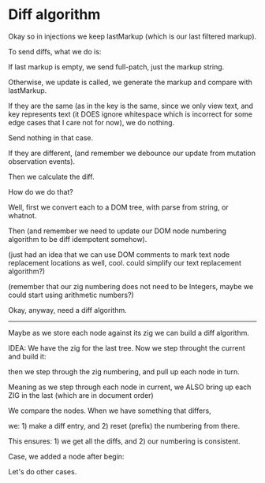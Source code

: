 # Diff algorithm

Okay so in injections we keep lastMarkup (which is our last filtered markup).

To send diffs, what we do is:

If last markup is empty, we send full-patch, just the markup string.

Otherwise, we update is called, we generate the markup and compare with lastMarkup. 

If they are the same (as in the key is the same, since we only view text, and key represents text (it DOES ignore whitespace
which is incorrect for some edge cases that I care not for now), we do nothing.

Send nothing in that case.

If they are different, (and remember we debounce our update from mutation observation events). 

Then we calculate the diff.

How do we do that?

Well, first we convert each to a DOM tree, with parse from string, or whatnot.

Then (and remember we need to update our DOM node numbering algorithm to be diff idempotent somehow).

(just had an idea that we can use DOM comments to mark text node replacement locations as well, cool. could simplify our text replacement algorithm?)

(remember that our zig numbering does not need to be Integers, maybe we could start using arithmetic numbers?)

Okay, anyway, need a diff algorithm.

---

Maybe as we store each node against its zig we can build a diff algorithm.

IDEA: We have the zig for the last tree. Now we step throught the current and build it:

then we step through the zig numbering, and pull up each node in turn. 

Meaning as we step through each node in current, we ALSO bring up each ZIG in the last (which are in document order)

We compare the nodes. When we have something that differs, 

we: 1) make a diff entry, and 2) reset (prefix) the numbering from there.

This ensures: 1) we get all the diffs, and 2) our numbering is consistent.

Case, we added a node after begin:

Let's do other cases.


